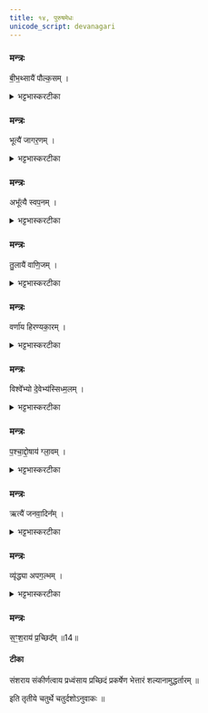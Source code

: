 ```yaml
---
title: १४, पुरुषमेधः
unicode_script: devanagari
---
```


###  मन्त्रः
बी॒भ॒थ्सायै॑ पौल्क॒सम् ।

<details><summary>भट्टभास्करटीका</summary>

1बीभत्सायै पौल्कसं अतिनिकृष्टां जातिम् ।
</details>

###  मन्त्रः
भूत्यै॑ जागर॒णम् ।

<details><summary>भट्टभास्करटीका</summary>

भूत्यै अभिवृध्यै जागरणं प्रबोधशीलं अवहितम् ।
</details>

###  मन्त्रः
अभू᳚त्यै स्वप॒नम् ।

<details><summary>भट्टभास्करटीका</summary>

अभूत्यै स्वपनं प्रमादभूयिष्ठम् ।
</details>

###  मन्त्रः
तु॒लायै॑ वाणि॒जम् ।

<details><summary>भट्टभास्करटीका</summary>

तुलायै परिच्छेदविशेषाय वाणिजं तुलासूत्रजीविनम् । वणिगेव वाणिजः स्वार्थिकोऽण् ।
</details>

###  मन्त्रः

वर्णा॑य हिरण्यका॒रम् ।
<details><summary>भट्टभास्करटीका</summary>

वर्णाय हिरण्यकारम् । गतम् ।
</details>

###  मन्त्रः
विश्वे᳚भ्यो दे॒वेभ्य॑स्सिध्म॒लम् ।

<details><summary>भट्टभास्करटीका</summary>

विश्वेभ्यो देवेभ्यः सिध्यलं कुष्ठरोगिणम्, तत्कोपजन्यत्वात्तस्य । 'सिध्मादिम्यश्च' इति लच् ।
</details>

###  मन्त्रः
प॒श्चा॒द्दो॒षाय॑ ग्ला॒वम् ।

<details><summary>भट्टभास्करटीका</summary>

पश्चाद्दोषाय कुष्ठव्यतिरिक्ताय देहदोषाय ग्लावं नित्यकृशवपुषं, तज्जन्यत्वात्कार्श्यस्य । ग्लायतेः क्विबन्तात् मत्वर्थीयो वकारः ।
</details>

###  मन्त्रः
ऋत्यै॑ जनवा॒दिन᳚म् ।

<details><summary>भट्टभास्करटीका</summary>

ऋत्यै अरुणाय आर्तत्वाय जनवादिनं जनानां परिवदनशीलम् ।
</details>

###  मन्त्रः
व्यृ॑द्ध्या अपग॒ल्भम् ।

<details><summary>भट्टभास्करटीका</summary>

व्यृवधै ऋद्ध्यभावाय अपगल्भं अपगतधार्ष्ट्यं लज्जामूकम् ।
</details>

###  मन्त्रः
स॒ꣳ॒श॒राय॑ प्र॒च्छिद᳚म् ॥14॥  

#### टीका
संशराय संकीर्णत्वाय प्रध्वंसाय प्रच्छिदं प्रकर्षेण भेत्तारं शल्यानामुद्धर्तारम् ॥

इति तृतीये चतुर्थे चतुर्दशोऽनुवाकः ॥  

